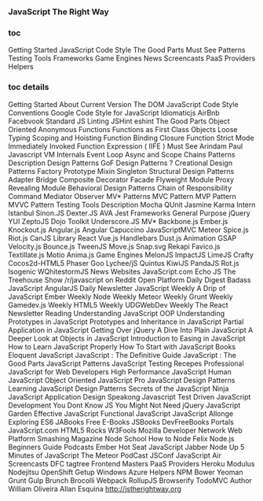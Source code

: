 ### JavaScript The Right Way

### toc
Getting Started
JavaScript Code Style
The Good Parts
Must See
Patterns
Testing Tools
Frameworks
Game Engines
News
Screencasts
PaaS Providers
Helpers

### toc details
Getting Started
    About
    Current Version
    The DOM
JavaScript Code Style
    Conventions
    Google Code Style for JavaScript
    Idiomaticjs
    AirBnb
    Facebvook
    Standard JS
    Linting
    JSHint
    eshint
The Good Parts
    Object Oriented
    Anonymous Functions
    Functions as First Class Objects
    Loose Typing
    Scoping and Hoisting
    Function Binding
    Closure Function
    Strict Mode
    Immediately Invoked Function Expression ( IIFE )
Must See
    Arindam Paul Javascript VM Internals Event Loop Async and Scope Chains
Patterns
    Description
    Design Patterns
    GoF Design Patterns ?
    Creational Design Patterns
        Factory
        Prototype
        Mixin
        Singleton
    Structural Design Patterns
        Adapter
        Bridge
        Composite
        Decorator
        Facade
        Flyweight
        Module
        Proxy
        Revealing Module
    Behavioral Design Patterns
        Chain of Responsibility
        Command
        Mediator
        Observer
    MV* Patterns
        MVC Pattern
        MVP Pattern
        MVVC Pattern
Testing Tools
    Description
    Mocha
    QUnit
    Jasmine
    Karma
    Intern
    Istanbul
    Sinon.JS
    Dexter.JS
    AVA
    Jest
Frameworks
    General Purpose
        jQuery
        YUI
        ZeptoJS
        Dojo Toolkit
        Underscore.JS
    MV*
        Backbone.js
        Ember.js
        Knockout.js
        Angular.js
        Angular
        Capuccino
        JavaScriptMVC
        Meteor
        Spice.js
        Riot.js
        CanJS
    Library
        React
        Vue.js
        Handlebars
        Dust.js
    Animation
        GSAP
        Velocity.js
        Bounce.js
        TweenJS
        Move.js
        Snap.svg
        Rekapi
        Favico.js
        Textillate.js
        Motio
        Anima.js
Game Engines
    MelonJS
    ImpactJS
    LimeJS
    Crafty
    Cocos2d-HTML5
    Phaser
    Goo
    Lychee/jS
    Quintus
    KiwiJS
    PandaJS
    Rot.js
    Isogenic
    WQhitestormJS
News
    Websites
        JavaScript.com
        Echo JS
        The Treehouse Show
        /r/javascript on Reddit
        Open Platform Daily Digest
        Badass JavaScript
        AngularJS Daily
    Newsletter
        JavaScript Weekly
        A Drip of JavaScript
        Ember Weekly
        Node Weekly
        Meteor Weekly
        Grunt Weekly
        Gamedev.js Weekly
        HTML5 Weekly
        UDGWebDev Weekly
        The React Newsletter
    Reading
        Understanding JavaScript OOP
        Understanding Prototypes in JavaScript
        Prototypes and Inheritance in JavaScript
        Partial Application in JavaScript
        Getting Over jQuery
        A Dive Into Plain JavaScript
        A Deeper Look at Objects in JavaScript
        Introduction to Easing in JavaScript
        How to Learn JavaScript Properly
        How To Start with JavaScript
    Books
        Eloquent JavaScript
        JavaScript : The Definitive Guide
        JavaScript : The Good Parts
        JavaScript Patterns
        JavaScript Testing Recepes
        Professional JavaScript for Web Developers
        High Performance JavaScript
        Human JavaScript
        Object Oriented JavaScript
        Pro JavaScript Design Patterns
        Learning JavaScript Design Patterns
        Secrets of the JavaScript Ninja
        JavaScript Application Design
        Speakong Javascript
        Test Driven JavaScript Development
        You Dont Know JS
        You Might Not Need jQuery
        JavaScript Garden
        Effective JavaScript
        Functional JavaScript
        JavaScript Allonge
        Exploring ES6
        JABooks
    Free E-Books
        JSBooks
        DevFreeBooks
    Portals
        JavaScript.com
        HTML5 Rocks
        W3Fools
        Mozilla Developer Network
        Web Platform
        Smashing Magazine
        Node School
        How to Node
        Felix Node.js Beginners Guide
    Podcasts
        Ember Hot Seat
        JavaScript Jabber
        Node Up
        5 Minutes of JavaScript
        The Meteor PodCast
        JSConf
        JavaScript Air
Screencasts
    DFC
    tagtree
    Frontend Masters
PaaS Providers
    Heroku
    Modulus
    Nodejitsu
    OpenShift
    Getup
    Windows Azure
Helpers
    NPM
    Bower
    Yeoman
    Grunt
    Gulp
    Brunch
    Brocolli
    Webpack
    RollupJS
    Browserify
    TodoMVC
Author
    William Oliveira
    Allan Esquina
    http://jstherightway.org

